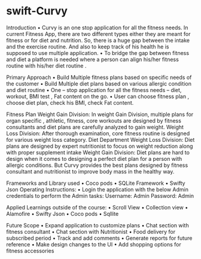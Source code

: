 # swift-Curvy

Introduction
• Curvy is an one stop application for all the fitness needs. In current Fitness App, there are two different types either they are meant for fitness or for diet and nutrition. So, there is a huge gap between the intake and the exercise routine. And also to keep track of his health he is supposed to use multiple application.
• To bridge the gap between fitness and diet a platform is needed where a person can align his/her fitness routine with his/her diet routine .

Primary Approach
• Build Multiple fitness plans based on specific needs of the customer
• Build Multiple diet plans based on various allergic condition and diet routine
• One – stop application for all the fitness needs – diet, workout, BMI test , Fat content on the go.
• User can choose fitness plan , choose diet plan, check his BMI, check Fat content.

Fitness Plan
Weight Gain Division:
In weight Gain Division, multiple plans for organ specific , athletic, fitness, core workouts are designed by fitness consultants and diet plans are carefully analyzed to gain weight.
Weight Loss Division:
After thorough examination, core fitness routine is designed for various weight loss category.
Diet Department
Weight Loss Division:
Diet plans are designed by expert nutritionist to focus on weight reduction along with proper supplement intake
Weight Gain Division:
Diet plans are hard to design when it comes to designing a perfect diet plan for a person with allergic conditions. But Curvy provides the best plans designed by fitness consultant and nutritionist to improve body mass in the healthy way.

Frameworks and Library used
• Coco pods
• SQLite Framework
• Swifty Json
Operating Instructions:
• Login the application with the below Admin credentials to perform the Admin tasks:
Username: Admin
Password: Admin

Applied Learnings outside of the course:
• Scroll View
• Collection view
• Alamofire
• Swifty Json
• Coco pods
• Sqllite

Future Scope
• Expand application to customize plans
• Chat section with fitness consultant
• Chat section with Nutritionist
• Food delivery for subscribed period
• Track and add comments
• Generate reports for future reference
• Make design changes to the UI
• Add shopping options for fitness accessories

